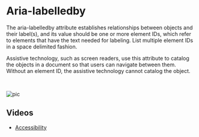 
# Aria-labelledby

The aria-labelledby attribute establishes relationships between objects and their label(s), and its value should be one or more element IDs, which refer to elements that have the text needed for labeling. List multiple element IDs in a space delimited fashion.

Assistive technology, such as screen readers, use this attribute to catalog the objects in a document so that users can navigate between them. Without an element ID, the assistive technology cannot catalog the object.

<br/>

![pic](https://profitbasedocs.blob.core.windows.net/images/aria.png)

## Videos

- [Accessibility](../../videos/accessibility.md)
  

